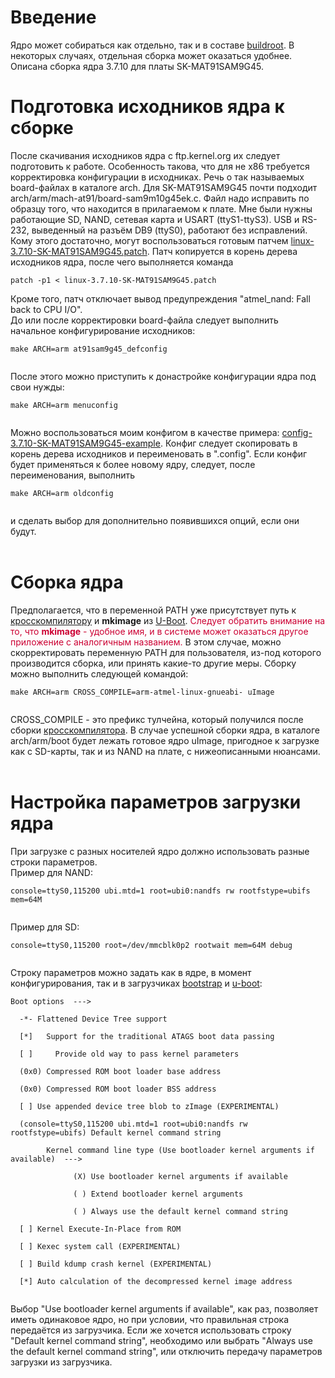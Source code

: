 # Введение #

Ядро может собираться как отдельно, так и в составе [buildroot](QtBuildroot.md). В некоторых случаях, отдельная сборка может оказаться удобнее. Описана сборка ядра 3.7.10 для платы SK-MAT91SAM9G45.

# Подготовка исходников ядра к сборке #

После скачивания исходников ядра с ftp.kernel.org их следует подготовить к работе. Особенность такова, что для не x86 требуется корректировка конфигурации в исходниках. Речь о так называемых board-файлах в каталоге arch. Для SK-MAT91SAM9G45 почти подходит arch/arm/mach-at91/board-sam9m10g45ek.c. Файл надо исправить по образцу того, что находится в прилагаемом к плате. Мне были нужны работающие SD, NAND, сетевая карта и USART (ttyS1-ttyS3). USB и RS-232, выведенный на разъём DB9 (ttyS0), работают без исправлений. Кому этого достаточно, могут воспользоваться готовым патчем [linux-3.7.10-SK-MAT91SAM9G45.patch](http://starterkit-org.googlecode.com/files/linux-3.7.10-SK-MAT91SAM9G45.patch). Патч копируется в корень дерева исходников ядра, после чего выполняется команда
```
patch -p1 < linux-3.7.10-SK-MAT91SAM9G45.patch
```
Кроме того, патч отключает вывод предупреждения "atmel\_nand: Fall back to CPU I/O".<br>
До или после корректировки board-файла следует выполнить начальное конфигурирование исходников:<br>
<pre><code>make ARCH=arm at91sam9g45_defconfig<br>
</code></pre>
После этого можно приступить к донастройке конфигурации ядра под свои нужды:<br>
<pre><code>make ARCH=arm menuconfig<br>
</code></pre>

Можно воспользоваться моим конфигом в качестве примера: <a href='http://starterkit-org.googlecode.com/files/config-3.7.10-SK-MAT91SAM9G45-example'>config-3.7.10-SK-MAT91SAM9G45-example</a>. Конфиг следует скопировать в корень дерева исходников и переименовать в ".config". Если конфиг будет применяться к более новому ядру, следует, после переименования, выполнить<br>
<pre><code>make ARCH=arm oldconfig<br>
</code></pre>
и сделать выбор для дополнительно появившихся опций, если они будут.<br>
<br>
<h1>Сборка ядра</h1>

Предполагается, что в переменной PATH уже присутствует путь к <a href='CrosstoolNg.md'>кросскомпилятору</a> и <b>mkimage</b> из <a href='UBoot.md'>U-Boot</a>. <font color='#CC0033'>Следует обратить внимание на то, что <b>mkimage</b> - удобное имя, и в системе может оказаться другое приложение с аналогичным названием.</font> В этом случае, можно скорректировать переменную PATH для пользователя, из-под которого производится сборка, или принять какие-то другие меры. Сборку можно выполнить следующей командой:<br>
<pre><code>make ARCH=arm CROSS_COMPILE=arm-atmel-linux-gnueabi- uImage<br>
</code></pre>
CROSS_COMPILE - это префикс тулчейна, который получился после сборки <a href='CrosstoolNg.md'>кросскомпилятора</a>. В случае успешной сборки ядра, в каталоге arch/arm/boot будет лежать готовое ядро uImage, пригодное к загрузке как с SD-карты, так и из NAND на плате, с нижеописанными нюансами.<br>
<br>
<h1>Настройка параметров загрузки ядра</h1>

При загрузке с разных носителей ядро должно использовать разные строки параметров.<br>
Пример для NAND:<br>
<pre><code>console=ttyS0,115200 ubi.mtd=1 root=ubi0:nandfs rw rootfstype=ubifs mem=64M<br>
</code></pre>
Пример для SD:<br>
<pre><code>console=ttyS0,115200 root=/dev/mmcblk0p2 rootwait mem=64M debug<br>
</code></pre>
Строку параметров можно задать как в ядре, в момент конфигурирования, так и в загрузчиках <a href='Bootstrap.md'>bootstrap</a> и <a href='UBoot.md'>u-boot</a>:<br>
<pre><code>Boot options  ---&gt;<br>
  -*- Flattened Device Tree support<br>
  [*]   Support for the traditional ATAGS boot data passing<br>
  [ ]     Provide old way to pass kernel parameters<br>
  (0x0) Compressed ROM boot loader base address<br>
  (0x0) Compressed ROM boot loader BSS address<br>
  [ ] Use appended device tree blob to zImage (EXPERIMENTAL)<br>
  (console=ttyS0,115200 ubi.mtd=1 root=ubi0:nandfs rw rootfstype=ubifs) Default kernel command string<br>
        Kernel command line type (Use bootloader kernel arguments if available)  ---&gt;<br>
              (X) Use bootloader kernel arguments if available<br>
              ( ) Extend bootloader kernel arguments                  <br>
              ( ) Always use the default kernel command string<br>
  [ ] Kernel Execute-In-Place from ROM<br>
  [ ] Kexec system call (EXPERIMENTAL)<br>
  [ ] Build kdump crash kernel (EXPERIMENTAL)<br>
  [*] Auto calculation of the decompressed kernel image address<br>
</code></pre>
Выбор "Use bootloader kernel arguments if available", как раз, позволяет иметь одинаковое ядро, но при условии, что правильная строка передаётся из загрузчика. Если же хочется использовать строку "Default kernel command string", необходимо или выбрать "Always use the default kernel command string", или отключить передачу параметров загрузки из загрузчика.